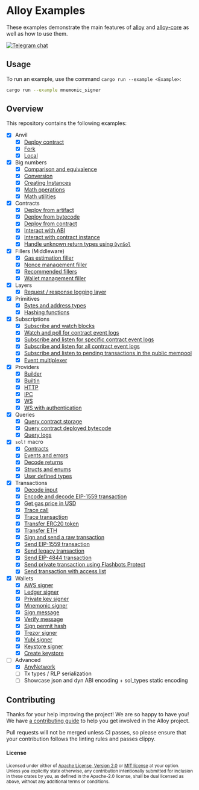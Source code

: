 # Alloy Examples

These examples demonstrate the main features of [alloy](https://github.com/alloy-rs/alloy) and [alloy-core](https://github.com/alloy-rs/core) as well as how to use them.

[![Telegram chat][telegram-badge]][telegram-url]

[`ethers-rs`]: https://github.com/gakonst/ethers-rs
[telegram-badge]: https://img.shields.io/endpoint?color=neon&style=for-the-badge&url=https%3A%2F%2Ftg.sumanjay.workers.dev%2Fethers_rs
[telegram-url]: https://t.me/ethers_rs

## Usage

To run an example, use the command `cargo run --example <Example>`:

```sh
cargo run --example mnemonic_signer
```

## Overview

This repository contains the following examples:

- [x] Anvil
  - [x] [Deploy contract](./examples/anvil/examples/deploy_contract_anvil.rs)
  - [x] [Fork](./examples/anvil/examples/fork_anvil.rs)
  - [x] [Local](./examples/anvil/examples/local_anvil.rs)
- [x] Big numbers
  - [x] [Comparison and equivalence](./examples/big-numbers/examples/comparison_equivalence.rs)
  - [x] [Conversion](./examples/big-numbers/examples/conversion.rs)
  - [x] [Creating Instances](./examples/big-numbers/examples/create_instances.rs)
  - [x] [Math operations](./examples/big-numbers/examples/math_operations.rs)
  - [x] [Math utilities](./examples/big-numbers/examples/math_utilities.rs)
- [x] Contracts
  - [x] [Deploy from artifact](./examples/contracts/examples/deploy_from_artifact.rs)
  - [x] [Deploy from bytecode](./examples/contracts/examples/deploy_from_bytecode.rs)
  - [x] [Deploy from contract](./examples/contracts/examples/deploy_from_contract.rs)
  - [x] [Interact with ABI](./examples/contracts/examples/interact_with_abi.rs)
  - [x] [Interact with contract instance](./examples/contracts/examples/interact_with_contract_instance.rs)
  - [x] [Handle unknown return types using `DynSol`](./examples/contracts/examples/unknown_return_types.rs)
- [x] Fillers (Middleware)
  - [x] [Gas estimation filler](./examples/fillers/examples/gas_filler.rs)
  - [x] [Nonce management filler](./examples/fillers/examples/nonce_filler.rs)
  - [x] [Recommended fillers](./examples/fillers/examples/recommended_fillers.rs)
  - [x] [Wallet management filler](./examples/fillers/examples/wallet_filler.rs)
- [x] Layers
  - [x] [Request / response logging layer](./examples/layers/examples/logging_layer.rs)
- [x] Primitives
  - [x] [Bytes and address types](./examples/primitives/examples/bytes_and_address_types.rs)
  - [x] [Hashing functions](./examples/primitives/examples/hashing_functions.rs)
- [x] Subscriptions
  - [x] [Subscribe and watch blocks](./examples/subscriptions/examples/subscribe_blocks.rs)
  - [x] [Watch and poll for contract event logs](./examples/subscriptions/examples/poll_logs.rs)
  - [x] [Subscribe and listen for specific contract event logs](./examples/subscriptions/examples/subscribe_logs.rs)
  - [x] [Subscribe and listen for all contract event logs](./examples/subscriptions/examples/subscribe_all_logs.rs)
  - [x] [Subscribe and listen to pending transactions in the public mempool](./examples/subscriptions/examples/subscribe_pending_transactions.rs)
  - [x] [Event multiplexer](./examples/subscriptions/examples/event_multiplexer.rs)
- [x] Providers
  - [x] [Builder](./examples/providers/examples/builder.rs)
  - [x] [Builtin](./examples/providers/examples/builtin.rs)
  - [x] [HTTP](./examples/providers/examples/http.rs)
  - [x] [IPC](./examples/providers/examples/ipc.rs)
  - [x] [WS](./examples/providers/examples/ws.rs)
  - [x] [WS with authentication](./examples/providers/examples/ws_with_auth.rs)
- [x] Queries
  - [x] [Query contract storage](./examples/queries/examples/query_contract_storage.rs)
  - [x] [Query contract deployed bytecode](./examples/queries/examples/query_deployed_bytecode.rs)
  - [x] [Query logs](./examples/queries/examples/query_logs.rs)
- [x] `sol!` macro
  - [x] [Contracts](./examples/contracts/examples/deploy_from_contract.rs)
  - [x] [Events and errors](./examples/sol-macro/examples/events_errors.rs)
  - [x] [Decode returns](./examples/sol-macro/examples/decode_returns.rs)
  - [x] [Structs and enums](./examples/sol-macro/examples/structs_enums.rs)
  - [x] [User defined types](./examples/sol-macro/examples/user_defined_types.rs)
- [x] Transactions
  - [x] [Decode input](./examples/transactions/examples/decode_input.rs)
  - [x] [Encode and decode EIP-1559 transaction](./examples/transactions/examples/encode_decode_eip1559.rs)
  - [x] [Get gas price in USD](./examples/transactions/examples/gas_price_usd.rs)
  - [x] [Trace call](./examples/transactions/examples/trace_call.rs)
  - [x] [Trace transaction](./examples/transactions/examples/trace_transaction.rs)
  - [x] [Transfer ERC20 token](./examples/transactions/examples/transfer_erc20.rs)
  - [x] [Transfer ETH](./examples/transactions/examples/transfer_eth.rs)
  - [x] [Sign and send a raw transaction](./examples/transactions/examples/send_raw_transaction.rs)
  - [x] [Send EIP-1559 transaction](./examples/transactions/examples/send_eip1559_transaction.rs)
  - [x] [Send legacy transaction](./examples/transactions/examples/send_legacy_transaction.rs)
  - [x] [Send EIP-4844 transaction](./examples/transactions/examples/send_eip4844_transaction.rs)
  - [x] [Send private transaction using Flashbots Protect](./examples/transactions/examples/send_private_transaction.rs)
  - [x] [Send transaction with access list](./examples/transactions/examples/with_access_list.rs)
- [x] Wallets
  - [x] [AWS signer](./examples/wallets/examples/aws_signer.rs)
  - [x] [Ledger signer](./examples/wallets/examples/ledger_signer.rs)
  - [x] [Private key signer](./examples/wallets/examples/private_key_signer.rs)
  - [x] [Mnemonic signer](./examples/wallets/examples/mnemonic_signer.rs)
  - [x] [Sign message](./examples/wallets/examples/sign_message.rs)
  - [x] [Verify message](./examples/wallets/examples/verify_message.rs)
  - [x] [Sign permit hash](./examples/wallets/examples/sign_permit_hash.rs)
  - [x] [Trezor signer](./examples/wallets/examples/trezor_signer.rs)
  - [x] [Yubi signer](./examples/wallets/examples/yubi_signer.rs)
  - [x] [Keystore signer](./examples/wallets/examples/keystore_signer.rs)
  - [x] [Create keystore](./examples/wallets/examples/create_keystore.rs)
- [ ] Advanced
  - [x] [AnyNetwork](./examples/advanced/examples/any_network.rs)
  - [ ] Tx types / RLP serialization
  - [ ] Showcase json and dyn ABI encoding + sol_types static encoding

## Contributing

Thanks for your help improving the project! We are so happy to have you! We have
[a contributing guide](./CONTRIBUTING.md) to help you get involved in the
Alloy project.

Pull requests will not be merged unless CI passes, so please ensure that your
contribution follows the linting rules and passes clippy.

#### License

<sup>
Licensed under either of <a href="LICENSE-APACHE">Apache License, Version
2.0</a> or <a href="LICENSE-MIT">MIT license</a> at your option.
</sup>

<br>

<sub>
Unless you explicitly state otherwise, any contribution intentionally submitted
for inclusion in these crates by you, as defined in the Apache-2.0 license,
shall be dual licensed as above, without any additional terms or conditions.
</sub>
